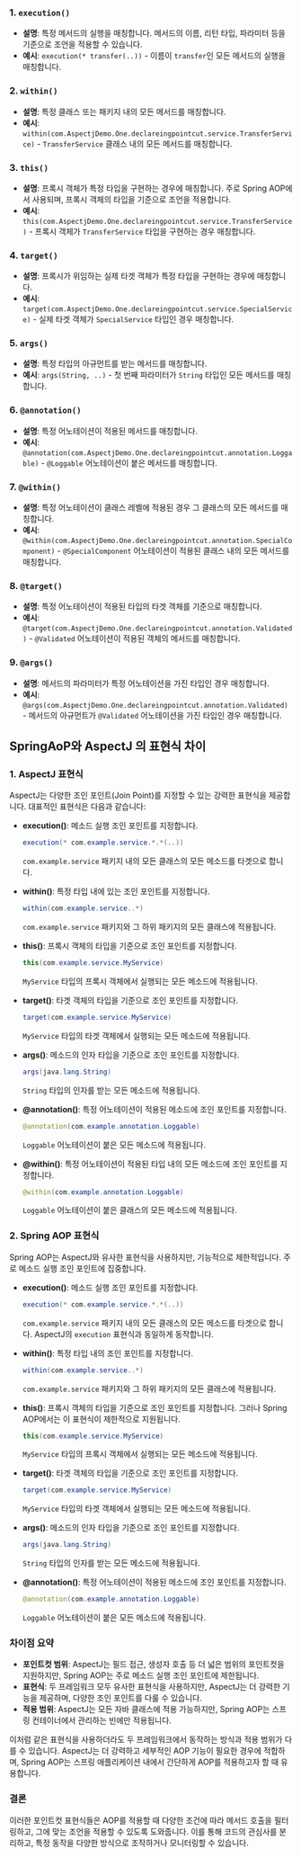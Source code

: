 
### 1. `execution()`
- **설명**: 특정 메서드의 실행을 매칭합니다. 메서드의 이름, 리턴 타입, 파라미터 등을 기준으로 조언을 적용할 수 있습니다.
- **예시**: `execution(* transfer(..))` - 이름이 `transfer`인 모든 메서드의 실행을 매칭합니다.

### 2. `within()`
- **설명**: 특정 클래스 또는 패키지 내의 모든 메서드를 매칭합니다.
- **예시**: `within(com.AspectjDemo.One.declareingpointcut.service.TransferService)` - `TransferService` 클래스 내의 모든 메서드를 매칭합니다.

### 3. `this()`
- **설명**: 프록시 객체가 특정 타입을 구현하는 경우에 매칭합니다. 주로 Spring AOP에서 사용되며, 프록시 객체의 타입을 기준으로 조언을 적용합니다.
- **예시**: `this(com.AspectjDemo.One.declareingpointcut.service.TransferService)` - 프록시 객체가 `TransferService` 타입을 구현하는 경우 매칭합니다.

### 4. `target()`
- **설명**: 프록시가 위임하는 실제 타겟 객체가 특정 타입을 구현하는 경우에 매칭합니다.
- **예시**: `target(com.AspectjDemo.One.declareingpointcut.service.SpecialService)` - 실제 타겟 객체가 `SpecialService` 타입인 경우 매칭합니다.

### 5. `args()`
- **설명**: 특정 타입의 아규먼트를 받는 메서드를 매칭합니다.
- **예시**: `args(String, ..)` - 첫 번째 파라미터가 `String` 타입인 모든 메서드를 매칭합니다.

### 6. `@annotation()`
- **설명**: 특정 어노테이션이 적용된 메서드를 매칭합니다.
- **예시**: `@annotation(com.AspectjDemo.One.declareingpointcut.annotation.Loggable)` - `@Loggable` 어노테이션이 붙은 메서드를 매칭합니다.

### 7. `@within()`
- **설명**: 특정 어노테이션이 클래스 레벨에 적용된 경우 그 클래스의 모든 메서드를 매칭합니다.
- **예시**: `@within(com.AspectjDemo.One.declareingpointcut.annotation.SpecialComponent)` - `@SpecialComponent` 어노테이션이 적용된 클래스 내의 모든 메서드를 매칭합니다.

### 8. `@target()`
- **설명**: 특정 어노테이션이 적용된 타입의 타겟 객체를 기준으로 매칭합니다.
- **예시**: `@target(com.AspectjDemo.One.declareingpointcut.annotation.Validated)` - `@Validated` 어노테이션이 적용된 객체의 메서드를 매칭합니다.

### 9. `@args()`
- **설명**: 메서드의 파라미터가 특정 어노테이션을 가진 타입인 경우 매칭합니다.
- **예시**: `@args(com.AspectjDemo.One.declareingpointcut.annotation.Validated)` - 메서드의 아규먼트가 `@Validated` 어노테이션을 가진 타입인 경우 매칭합니다.


## SpringAoP와 AspectJ 의 표현식 차이

### 1. AspectJ 표현식
AspectJ는 다양한 조인 포인트(Join Point)를 지정할 수 있는 강력한 표현식을 제공합니다. 대표적인 표현식은 다음과 같습니다:

- **execution()**: 메소드 실행 조인 포인트를 지정합니다.
  ```java
  execution(* com.example.service.*.*(..))
  ```
  `com.example.service` 패키지 내의 모든 클래스의 모든 메소드를 타겟으로 합니다.

- **within()**: 특정 타입 내에 있는 조인 포인트를 지정합니다.
  ```java
  within(com.example.service..*)
  ```
  `com.example.service` 패키지와 그 하위 패키지의 모든 클래스에 적용됩니다.

- **this()**: 프록시 객체의 타입을 기준으로 조인 포인트를 지정합니다.
  ```java
  this(com.example.service.MyService)
  ```
  `MyService` 타입의 프록시 객체에서 실행되는 모든 메소드에 적용됩니다.

- **target()**: 타겟 객체의 타입을 기준으로 조인 포인트를 지정합니다.
  ```java
  target(com.example.service.MyService)
  ```
  `MyService` 타입의 타겟 객체에서 실행되는 모든 메소드에 적용됩니다.

- **args()**: 메소드의 인자 타입을 기준으로 조인 포인트를 지정합니다.
  ```java
  args(java.lang.String)
  ```
  `String` 타입의 인자를 받는 모든 메소드에 적용됩니다.

- **@annotation()**: 특정 어노테이션이 적용된 메소드에 조인 포인트를 지정합니다.
  ```java
  @annotation(com.example.annotation.Loggable)
  ```
  `Loggable` 어노테이션이 붙은 모든 메소드에 적용됩니다.

- **@within()**: 특정 어노테이션이 적용된 타입 내의 모든 메소드에 조인 포인트를 지정합니다.
  ```java
  @within(com.example.annotation.Loggable)
  ```
  `Loggable` 어노테이션이 붙은 클래스의 모든 메소드에 적용됩니다.

### 2. Spring AOP 표현식
Spring AOP는 AspectJ와 유사한 표현식을 사용하지만, 기능적으로 제한적입니다. 주로 메소드 실행 조인 포인트에 집중합니다.

- **execution()**: 메소드 실행 조인 포인트를 지정합니다.
  ```java
  execution(* com.example.service.*.*(..))
  ```
  `com.example.service` 패키지 내의 모든 클래스의 모든 메소드를 타겟으로 합니다. AspectJ의 `execution` 표현식과 동일하게 동작합니다.

- **within()**: 특정 타입 내의 조인 포인트를 지정합니다.
  ```java
  within(com.example.service..*)
  ```
  `com.example.service` 패키지와 그 하위 패키지의 모든 클래스에 적용됩니다.

- **this()**: 프록시 객체의 타입을 기준으로 조인 포인트를 지정합니다. 그러나 Spring AOP에서는 이 표현식이 제한적으로 지원됩니다.
  ```java
  this(com.example.service.MyService)
  ```
  `MyService` 타입의 프록시 객체에서 실행되는 모든 메소드에 적용됩니다.

- **target()**: 타겟 객체의 타입을 기준으로 조인 포인트를 지정합니다.
  ```java
  target(com.example.service.MyService)
  ```
  `MyService` 타입의 타겟 객체에서 실행되는 모든 메소드에 적용됩니다.

- **args()**: 메소드의 인자 타입을 기준으로 조인 포인트를 지정합니다.
  ```java
  args(java.lang.String)
  ```
  `String` 타입의 인자를 받는 모든 메소드에 적용됩니다.

- **@annotation()**: 특정 어노테이션이 적용된 메소드에 조인 포인트를 지정합니다.
  ```java
  @annotation(com.example.annotation.Loggable)
  ```
  `Loggable` 어노테이션이 붙은 모든 메소드에 적용됩니다.

### 차이점 요약

- **포인트컷 범위**: AspectJ는 필드 접근, 생성자 호출 등 더 넓은 범위의 포인트컷을 지원하지만, Spring AOP는 주로 메소드 실행 조인 포인트에 제한됩니다.
- **표현식**: 두 프레임워크 모두 유사한 표현식을 사용하지만, AspectJ는 더 강력한 기능을 제공하며, 다양한 조인 포인트를 다룰 수 있습니다.
- **적용 범위**: AspectJ는 모든 자바 클래스에 적용 가능하지만, Spring AOP는 스프링 컨테이너에서 관리하는 빈에만 적용됩니다.

이처럼 같은 표현식을 사용하더라도 두 프레임워크에서 동작하는 방식과 적용 범위가 다를 수 있습니다. AspectJ는 더 강력하고 세부적인 AOP 기능이 필요한 경우에 적합하며, Spring AOP는 스프링 애플리케이션 내에서 간단하게 AOP를 적용하고자 할 때 유용합니다.
### 결론

이러한 포인트컷 표현식들은 AOP를 적용할 때 다양한 조건에 따라 메서드 호출을 필터링하고, 그에 맞는 조언을 적용할 수 있도록 도와줍니다. 이를 통해 코드의 관심사를 분리하고, 특정 동작을 다양한 방식으로 조작하거나 모니터링할 수 있습니다.